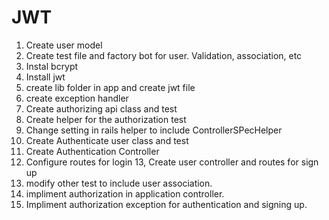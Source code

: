# JWT
1. Create user model
2. Create test file and factory bot for user. Validation, association, etc
3. Instal bcrypt
4. Install jwt
5. create lib folder in app and create jwt file
6. create exception handler
7. Create authorizing api class and test
8. Create helper for the authorization test
9. Change setting in rails helper to include ControllerSPecHelper
10. Create Authenticate user class and test
11. Create Authentication Controller
12. Configure routes for login
13, Create user controller and routes for sign up
14. modify other test to include user association.
15. impliment authorization in application controller.
16. Impliment authorization exception for authentication and signing up.
